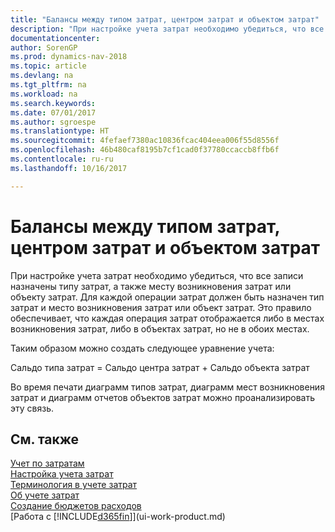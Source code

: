 ```yaml
---
title: "Балансы между типом затрат, центром затрат и объектом затрат"
description: "При настройке учета затрат необходимо убедиться, что все записи назначены типу затрат, а также месту возникновения затрат или объекту затрат. Для каждой операции затрат должен быть назначен тип затрат и место возникновения затрат или объект затрат. Это правило обеспечивает, что каждая операция затрат отображается либо в местах возникновения затрат, либо в объектах затрат, но не в обоих местах."
documentationcenter: 
author: SorenGP
ms.prod: dynamics-nav-2018
ms.topic: article
ms.devlang: na
ms.tgt_pltfrm: na
ms.workload: na
ms.search.keywords: 
ms.date: 07/01/2017
ms.author: sgroespe
ms.translationtype: HT
ms.sourcegitcommit: 4fefaef7380ac10836fcac404eea006f55d8556f
ms.openlocfilehash: 46b480caf8195b7cf1cad0f37780ccaccb8ffb6f
ms.contentlocale: ru-ru
ms.lasthandoff: 10/16/2017

---
```

# <a name="balances-between-cost-type-cost-center-and-cost-object"></a>Балансы между типом затрат, центром затрат и объектом затрат
При настройке учета затрат необходимо убедиться, что все записи назначены типу затрат, а также месту возникновения затрат или объекту затрат. Для каждой операции затрат должен быть назначен тип затрат и место возникновения затрат или объект затрат. Это правило обеспечивает, что каждая операция затрат отображается либо в местах возникновения затрат, либо в объектах затрат, но не в обоих местах.  

 Таким образом можно создать следующее уравнение учета:  

 Сальдо типа затрат = Сальдо центра затрат + Сальдо объекта затрат  

 Во время печати диаграмм типов затрат, диаграмм мест возникновения затрат и диаграмм отчетов объектов затрат можно проанализировать эту связь.  

## <a name="see-also"></a>См. также  
[Учет по затратам](finance-manage-cost-accounting.md)  
 [Настройка учета затрат](finance-set-up-cost-accounting.md)   
 [Терминология в учете затрат](finance-terminology-in-cost-accounting.md)   
 [Об учете затрат](finance-about-cost-accounting.md)  
 [Создание бюджетов расходов](finance-create-cost-budgets.md)  
 [Работа с [!INCLUDE[d365fin](includes/d365fin_md.md)]](ui-work-product.md)

